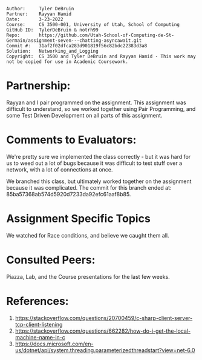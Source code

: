 ```
Author:     Tyler DeBruin
Partner:    Rayyan Hamid
Date:       3-23-2022
Course:     CS 3500-001, University of Utah, School of Computing
GitHub ID:  TylerDeBruin & notrh99
Repo:       https://github.com/Utah-School-of-Computing-de-St-Germain/assignment-seven---chatting-asyncawait.git
Commit #:   31af2f02dfca283d901819f56c82bdc22383d3a8
Solution:   Networking_and_Logging
Copyright:  CS 3500 and Tyler DeBruin and Rayyan Hamid - This work may not be copied for use in Academic Coursework.
```
# Partnership:
Rayyan and I pair programmed on the assignment. This assignment was difficult to understand, so we worked together using Pair Programming, and some Test Driven Development on all parts of this assignment.

# Comments to Evaluators:
We're pretty sure we implemented the class correctly - but it was hard for us to weed out a lot of bugs because it was difficult to test stuff over a network, with a lot of connections at once.

We branched this class, but ultimately worked together on the assignment because it was complicated. The commit for this branch ended at: 85ba57368ab574d5920d7233da92efc61aaf8b85.


# Assignment Specific Topics
We watched for Race conditions, and believe we caught them all.

# Consulted Peers:
Piazza, Lab, and the Course presentations for the last few weeks.

# References:
1. https://stackoverflow.com/questions/20700459/c-sharp-client-server-tcp-client-listening
2. https://stackoverflow.com/questions/662282/how-do-i-get-the-local-machine-name-in-c
3. https://docs.microsoft.com/en-us/dotnet/api/system.threading.parameterizedthreadstart?view=net-6.0